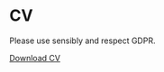 <!DOCTYPE html>
<html>
<body>

<h1>CV</h1>

<p>Please use sensibly and respect GDPR.<p>
<a href="juliafortuny/JFortuny_DataAnalyst.pdf" download="JFortuny_DataAnalyst">
  Download CV
</a>
  
</body>
</html>

